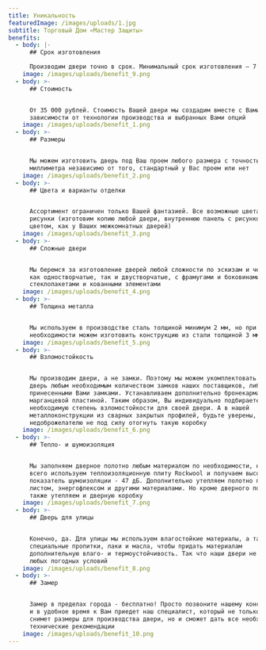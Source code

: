 ```yaml
---
title: Уникальность
featuredImage: /images/uploads/1.jpg
subtitle: Торговый Дом «Мастер Защиты»
benefits:
  - body: |-
      ## Срок изготовления

      Производим двери точно в срок. Минимальный срок изготовления – 7 дней
    image: /images/uploads/benefit_9.png
  - body: >-
      ## Стоимость


      От 35 000 рублей. Стоимость Вашей двери мы создадим вместе c Вами в
      зависимости от технологии производства и выбранных Вами опций
    image: /images/uploads/benefit_1.png
  - body: >-
      ## Размеры


      Мы можем изготовить дверь под Ваш проем любого размера с точностью до
      миллиметра независимо от того, стандартный у Вас проем или нет
    image: /images/uploads/benefit_2.png
  - body: >-
      ## Цвета и варианты отделки


      Ассортимент ограничен только Вашей фантазией. Все возможные цвета и любые
      рисунки (изготовим копию любой двери, внутреннюю панель с рисунком и
      цветом, как у Ваших межкомнатных дверей)
    image: /images/uploads/benefit_3.png
  - body: >-
      ## Сложные двери


      Мы беремся за изготовление дверей любой сложности по эскизам и чертежам,
      как одностворчатые, так и двустворчатые, с фрамугами и боковинами, арками,
      стеклопакетами и кованными элементами
    image: /images/uploads/benefit_4.png
  - body: >-
      ## Толщина металла


      Мы используем в производстве сталь толщиной минимум 2 мм, но при
      необходимости можем изготовить конструкцию из стали толщиной 3 мм и больше
    image: /images/uploads/benefit_5.png
  - body: >-
      ## Взломостойкость


      Мы производим двери, а не замки. Поэтому мы можем укомплектовать Вашу
      дверь любым необходимым количеством замков наших поставщиков, либо
      принесенными Вами замками. Устанавливаем дополнительно бронекарман с
      марганцевой пластиной. Таким образом, Вы индивидуально подбираете
      необходимую степень взломостойкости для своей двери. А в нашей
      металлоконструкции из сварных закрытых профилей, будьте уверены,
      недоброжелателю не под силу отогнуть такую коробку
    image: /images/uploads/benefit_6.png
  - body: >-
      ## Тепло- и шумоизоляция


      Мы заполняем дверное полотно любым материалом по необходимости, но чаще
      всего используем теплоизоляционную плиту Rockwool и получаем высокий
      показатель шумоизоляции - 47 дБ. Дополнительно утепляем полотно пробковым
      листом, энергофлексом и другими материалами. Но кроме дверного полотна, мы
      также утепляем и дверную коробку
    image: /images/uploads/benefit_7.png
  - body: >-
      ## Дверь для улицы


      Конечно, да. Для улицы мы используем влагостойкие материалы, а также
      специальные пропитки, лаки и масла, чтобы придать материалам
      дополнительную влаго- и термоустойчивость. Так что наши двери не боятся
      любых погодных условий
    image: /images/uploads/benefit_8.png
  - body: >-
      ## Замер


      Замер в пределах города - бесплатно! Просто позвоните нашему консультанту,
      и в удобное время к Вам приедет наш специалист, который не только точно
      снимет размеры для производства двери, но и сможет дать все необходимые
      технические рекомендации
    image: /images/uploads/benefit_10.png
---
```


